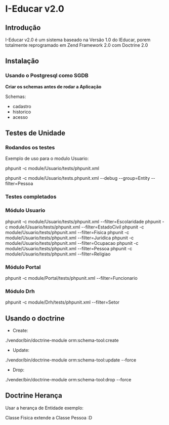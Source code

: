 # I-Educar v2.0


## Introdução  
  
I-Educar v2.0 é um sistema baseado na Versão 1.0 do IEducar, porem totalmente reprogramado em Zend Framework 2.0 com Doctrine 2.0  

## Instalação

### Usando o Postgresql como SGDB


**Criar os schemas antes de rodar a Aplicação**

Schemas:

* cadastro
* historico
* acesso


## Testes de Unidade


### Rodandos os testes

Exemplo de uso para o modulo Usuario:  

phpunit -c module/Usuario/tests/phpunit.xml

phpunit -c module/Usuario/tests.phpunit.xml --debug --group=Entity --filter=Pessoa

### Testes completados

### Módulo Usuario

phpunit -c module/Usuario/tests/phpunit.xml --filter=Escolaridade
phpunit -c module/Usuario/tests/phpunit.xml --filter=EstadoCivil
phpunit -c module/Usuario/tests/phpunit.xml --filter=Fisica
phpunit -c module/Usuario/tests/phpunit.xml --filter=Juridica
phpunit -c module/Usuario/tests/phpunit.xml --filter=Ocupacao
phpunit -c module/Usuario/tests/phpunit.xml --filter=Pessoa
phpunit -c module/Usuario/tests/phpunit.xml --filter=Religiao

### Módulo Portal

phpunit -c module/Portal/tests/phpunit.xml --filter=Funcionario

### Módulo Drh

phpunit -c module/Drh/tests/phpunit.xml --filter=Setor

## Usando o doctrine

* Create:

./vendor/bin/doctrine-module orm:schema-tool:create 

* Update:

./vendor/bin/doctrine-module orm:schema-tool:update  --force

* Drop:

./vender/bin/doctrine-module orm:schema-tool:drop --force

## Doctrine Herança

Usar a herança de Entidade
exemplo: 

Classe Fisica extende a Classe Pessoa :D